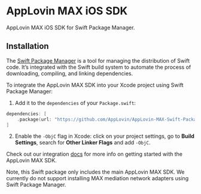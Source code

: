 # AppLovin MAX iOS SDK

AppLovin MAX iOS SDK for Swift Package Manager.

## Installation

The [Swift Package Manager](https://swift.org/package-manager/) is a tool for managing the distribution of Swift code. It’s integrated with the Swift build system to automate the process of downloading, compiling, and linking dependencies.

To integrate the AppLovin MAX SDK into your Xcode project using Swift Package Manager:

1. Add it to the `dependencies` of your `Package.swift`:

```swift
dependencies: [
    .package(url: "https://github.com/AppLovin/AppLovin-MAX-Swift-Package.git", .upToNextMajor(from: "10.3.6"))
]
```

2. Enable the `-ObjC` flag in Xcode: click on your project settings, go to **Build Settings**, search for **Other Linker Flags** and add `-ObjC`.

Check out our integration [docs](https://dash.applovin.com/documentation/mediation/ios/getting-started/integration) for more info on getting started with the AppLovin MAX SDK.

Note, this Swift package only includes the main AppLovin MAX SDK. We currently do not support installing MAX mediation network adapters using Swift Package Manager.
